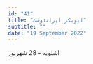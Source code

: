 ```yaml
---
id: "41"
title: "ابوبکر ایراندوست"
subtitle: ""
date: "19 September 2022"
---
```


اشنویه - 28 شهریور 
